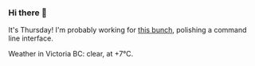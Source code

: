 ### Hi there :wave:

It's Thursday! I'm probably working for [this bunch](https://github.com/kohofinancial), polishing a command line interface.

Weather in Victoria BC: clear, at +7°C.
